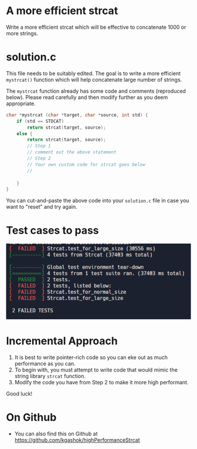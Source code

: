 # A more efficient strcat

Write a more efficient strcat which will be effective to concatenate 1000 or more strings.

# solution.c

This file needs to be suitably edited. The goal is to write a more efficient `mystrcat()` function which will help concatenate large number of strings.

The ```mystrcat``` function already has some code and comments (reproduced below). Please read carefully and then modify further as you deem appropriate. 
```c
char *mystrcat (char *target, char *source, int std) { 
    if (std == STDCAT) 
        return strcat(target, source); 
    else {
        return strcat(target, source); 
        // Step 1 
        // comment out the above statement
        // Step 2 
        // Your own custom code for strcat goes below
        //
      
    }
}
```
You can cut-and-paste the above code into your ```solution.c``` file in case you want to "reset" and try again. 

# Test cases to pass
![img](assets/testsFailedStrcatFunction.png)



# Incremental Approach

1. It is best to write pointer-rich code so you can eke out as much performance as you can.
2. To begin with, you must attempt to write code that would mimic the string library ```strcat``` function.
3. Modify the code you have from Step 2 to make it more high performant.

Good luck! 

# On Github
- You can also find this on Github at https://github.com/kgashok/highPerformanceStrcat